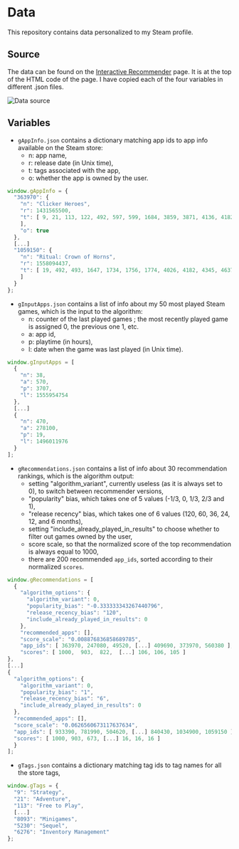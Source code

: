 # Data

This repository contains data personalized to my Steam profile.

## Source

The data can be found on the [Interactive Recommender](https://store.steampowered.com/recommender/) page.
It is at the top of the HTML code of the page.
I have copied each of the four variables in different .json files.

![Data source](https://raw.githubusercontent.com/wiki/woctezuma/steam-labs-recommender/img/data.png)

## Variables

-   `gAppInfo.json` contains a dictionary matching app ids to app info available on the Steam store:
    - n: app name,
    - r: release date (in Unix time),
    - t: tags associated with the app,
    - o: whether the app is owned by the user. 

```javascript
window.gAppInfo = {
  "363970": {
    "n": "Clicker Heroes",
    "r": 1431565500,
    "t": [ 9, 21, 113, 122, 492, 597, 599, 1684, 3859, 3871, 4136, 4182, 4190, 5350, 379975
    ],
    "o": true
  },
  [...]
  "1059150": {
    "n": "Ritual: Crown of Horns",
    "r": 1558094437,
    "t": [ 19, 492, 493, 1647, 1734, 1756, 1774, 4026, 4182, 4345, 4637, 4667
    ]
  }
};
```

-   `gInputApps.json` contains a list of info about my 50 most played Steam games, which is the input to the algorithm:
    - n: counter of the last played games ; the most recently played game is assigned 0, the previous one 1, etc.
    - a: app id,
    - p: playtime (in hours),
    - l: date when the game was last played (in Unix time).

```javascript
window.gInputApps = [
  {
    "n": 38,
    "a": 570,
    "p": 3707,
    "l": 1555954754
  },
  [...]
  {
    "n": 470,
    "a": 278100,
    "p": 19,
    "l": 1496011976
  }
];
```

-   `gRecommendations.json` contains a list of info about 30 recommendation rankings, which is the algorithm output:
    - setting "algorithm_variant", currently useless (as it is always set to 0), to switch between recommender versions,
    - "popularity" bias, which takes one of 5 values (-1/3, 0, 1/3, 2/3 and 1),
    - "release recency" bias, which takes one of 6 values (120, 60, 36, 24, 12, and 6 months),
    - setting "include_already_played_in_results" to choose whether to filter out games owned by the user,
    - score scale, so that the normalized score of the top recommendation is always equal to 1000,
    - there are 200 recommended `app_ids`, sorted according to their normalized `scores`. 

```javascript
window.gRecommendations = [
  {
    "algorithm_options": {
      "algorithm_variant": 0,
      "popularity_bias": "-0.333333343267440796",
      "release_recency_bias": "120",
      "include_already_played_in_results": 0
    },
    "recommended_apps": [],
    "score_scale": "0.008876836858689785",
    "app_ids": [ 363970, 247080, 49520, [...] 409690, 373970, 560380 ],
    "scores": [ 1000,  903,  822,  [...] 106, 106, 105 ]
},
[...]
{
  "algorithm_options": {
    "algorithm_variant": 0,
    "popularity_bias": "1",
    "release_recency_bias": "6",
    "include_already_played_in_results": 0
  },
  "recommended_apps": [],
  "score_scale": "0.0626560673117637634",
  "app_ids": [ 933390, 781990, 504620, [...] 840430, 1034900, 1059150 ],
  "scores": [ 1000, 903, 673, [...] 16, 16, 16 ]
  }
];
```

-   `gTags.json` contains a dictionary matching tag ids to tag names for all the store tags,

```javascript
window.gTags = {
  "9": "Strategy",
  "21": "Adventure",
  "113": "Free to Play",
  [...]
  "8093": "Minigames",
  "5230": "Sequel",
  "6276": "Inventory Management"
};
```
